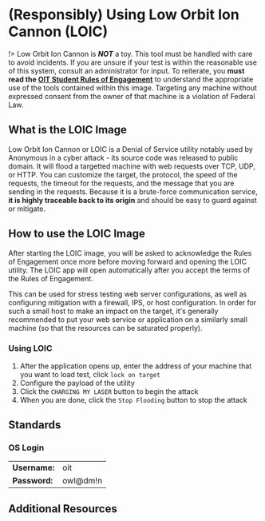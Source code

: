 # (Responsibly) Using Low Orbit Ion Cannon (LOIC)

!> Low Orbit Ion Cannon is ***NOT*** a toy. This tool must be handled with care to avoid incidents. If you are unsure if your test is within the reasonable use of this system, consult an administrator for input. To reiterate, you **must read the [OIT Student Rules of Engagement](/Openstack-Information/rules-of-engagement.md)** to understand the appropriate use of the tools contained within this image. Targeting any machine without expressed consent from the owner of that machine is a violation of Federal Law.

## What is the LOIC Image
Low Orbit Ion Cannon or LOIC is a Denial of Service utility notably used by Anonymous in a cyber attack - its source code was released to public domain. It will flood a targetted machine with web requests over TCP, UDP, or HTTP. You can customize the target, the protocol, the speed of the requests, the timeout for the requests, and the message that you are sending in the requests. Because it is a brute-force communication service, **it is highly traceable back to its origin** and should be easy to guard against or mitigate.

## How to use the LOIC Image
After starting the LOIC image, you will be asked to acknowledge the Rules of Engagement once more before moving forward and opening the LOIC utility. The LOIC app will open automatically after you accept the terms of the Rules of Engagement. 

This can be used for stress testing web server configurations, as well as configuring mitigation with a firewall, IPS, or host configuration. In order for such a small host to make an impact on the target, it's generally recommended to put your web service or application on a similarly small machine (so that the resources can be saturated properly).

### Using LOIC
1. After the application opens up, enter the address of your machine that you want to load test, click `lock on target`
2. Configure the payload of the utility
3. Click the `CHARGING MY LASER` button to begin the attack
4. When you are done, click the `Stop Flooding` button to stop the attack

## Standards
### OS Login 
|               |          |
|---------------|----------|
| **Username:** | oit      |
| **Password:** | owl@dm!n |  

## Additional Resources


